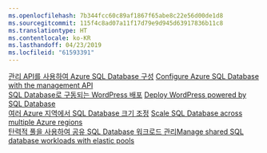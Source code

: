```yaml
---
ms.openlocfilehash: 7b344fcc60c89af1867f65abe8c22e56d00de1d8
ms.sourcegitcommit: 115f4c8ad07a11f17d79e9d945d63917836b11c8
ms.translationtype: HT
ms.contentlocale: ko-KR
ms.lasthandoff: 04/23/2019
ms.locfileid: "61593391"
---
```

<span data-ttu-id="b8d48-101">[관리 API를 사용하여 Azure SQL Database 구성][1] </span><span class="sxs-lookup"><span data-stu-id="b8d48-101">[Configure Azure SQL Database with the management API][1] </span></span>  
<span data-ttu-id="b8d48-102">[SQL Database로 구동되는 WordPress 배포][4] </span><span class="sxs-lookup"><span data-stu-id="b8d48-102">[Deploy WordPress powered by SQL Database][4] </span></span>  
<span data-ttu-id="b8d48-103">[여러 Azure 지역에서 SQL Database 크기 조정][2] </span><span class="sxs-lookup"><span data-stu-id="b8d48-103">[Scale SQL Database across multiple Azure regions][2] </span></span>  
<span data-ttu-id="b8d48-104">[탄력적 풀을 사용하여 공유 SQL Database 워크로드 관리][3]</span><span class="sxs-lookup"><span data-stu-id="b8d48-104">[Manage shared SQL database workloads with elastic pools][3]</span></span>

[1]: https://github.com/Azure-Samples/sql-database-java-manage-db
[2]: https://github.com/Azure-Samples/sql-database-java-manage-sql-databases-across-regions
[3]: ../java-sdk-manage-sql-elastic-pools.md
[4]: https://github.com/Azure-Samples/app-service-java-manage-data-connections-for-web-apps